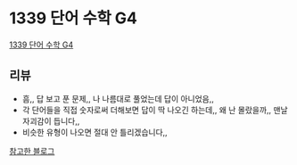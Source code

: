 # 1339 단어 수학 G4

[1339 단어 수학 G4](https://www.acmicpc.net/problem/1339)

## 리뷰

- 흠,, 답 보고 푼 문제,, 나 나름대로 풀었는데 답이 아니었음,,
- 각 단어들을 직접 숫자로써 더해보면 답이 딱 나오긴 하는데,, 왜 난 몰랐을까,, 맨날 자괴감이 듭니다,,
- 비슷한 유형이 나오면 절대 안 틀리겠습니다,,

[참고한 블로그](https://mygumi.tistory.com/156)
